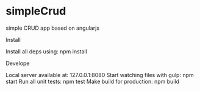 # simpleCrud
simple CRUD app based on angularjs

Install

Install all deps using: npm install

Develope

Local server available at: 127.0.0.1:8080
Start watching files with gulp: npm start
Run all unit tests: npm test
Make build for production: npm build


